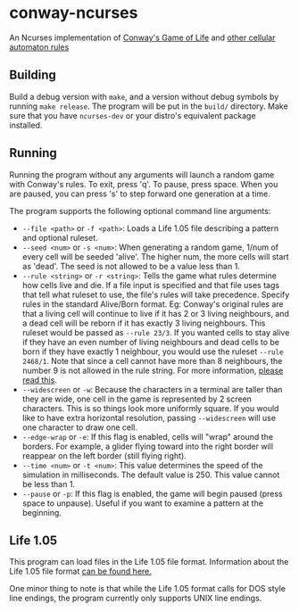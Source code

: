 # conway-ncurses
An Ncurses implementation of [Conway's Game of Life](https://en.wikipedia.org/wiki/Conway's_Game_of_Life) and [other cellular automaton rules](http://conwaylife.com/wiki/Rules)

## Building
Build a debug version with `make`, and a version without debug symbols by running `make release`.  The program will be put in the `build/` directory.  Make sure that you have `ncurses-dev` or your distro's equivalent package installed.

## Running
Running the program without any arguments will launch a random game with Conway's rules.  To exit, press 'q'.  To pause, press space.  When you are paused, you can press 's' to step forward one generation at a time.

The program supports the following optional command line arguments:
* `--file <path>` or `-f <path>`:  Loads a Life 1.05 file describing a pattern and optional ruleset.
* `--seed <num>` or `-s <num>`:  When generating a random game, 1/num of every cell will be seeded 'alive'.  The higher num, the more cells will start as 'dead'.  The seed is not allowed to be a value less than 1.
* `--rule <string>` or `-r <string>`:  Tells the game what rules determine how cells live and die.  If a file input is specified and that file uses tags that tell what ruleset to use, the file's rules will take precedence.  Specify rules in the standard Alive/Born format.  Eg:  Conway's original rules are that a living cell will continue to live if it has 2 or 3 living neighbours, and a dead cell will be reborn if it has exactly 3 living neighbours.  This ruleset would be passed as `--rule 23/3`.  If you wanted cells to stay alive if they have an even number of living neighbours and dead cells to be born if they have exactly 1 neighbour, you would use the ruleset `--rule 2468/1`.  Note that since a cell cannot have more than 8 neighbours, the number 9 is not allowed in the rule string.  For more information, [please read this](http://conwaylife.com/wiki/Rules#Rules).
* `--widescreen` or `-w`:  Because the characters in a terminal are taller than they are wide, one cell in the game is represented by 2 screen characters.  This is so things look more uniformly square.  If you would like to have extra horizontal resolution, passing `--widescreen` will use one character to draw one cell.
* `--edge-wrap` or `-e`:  If this flag is enabled, cells will "wrap" around the borders.  For example, a glider flying toward into the right border will reappear on the left border (still flying right).
* `--time <num>` or `-t <num>`:  This value determines the speed of the simulation in milliseconds.  The default value is 250.  This value cannot be less than 1.
* `--pause` or `-p`:  If this flag is enabled, the game will begin paused (press space to unpause).  Useful if you want to examine a pattern at the beginning.

## Life 1.05
This program can load files in the Life 1.05 file format.  Information about the Life 1.05 file format [can be found here.](http://conwaylife.com/wiki/Life_1.05)

One minor thing to note is that while the Life 1.05 format calls for DOS style line endings, the program currently only supports UNIX line endings.
